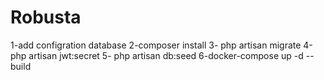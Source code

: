 # Robusta
1-add configration database 
2-composer install
3- php artisan migrate
4-php artisan jwt:secret
5- php artisan db:seed
6-docker-compose up -d --build
